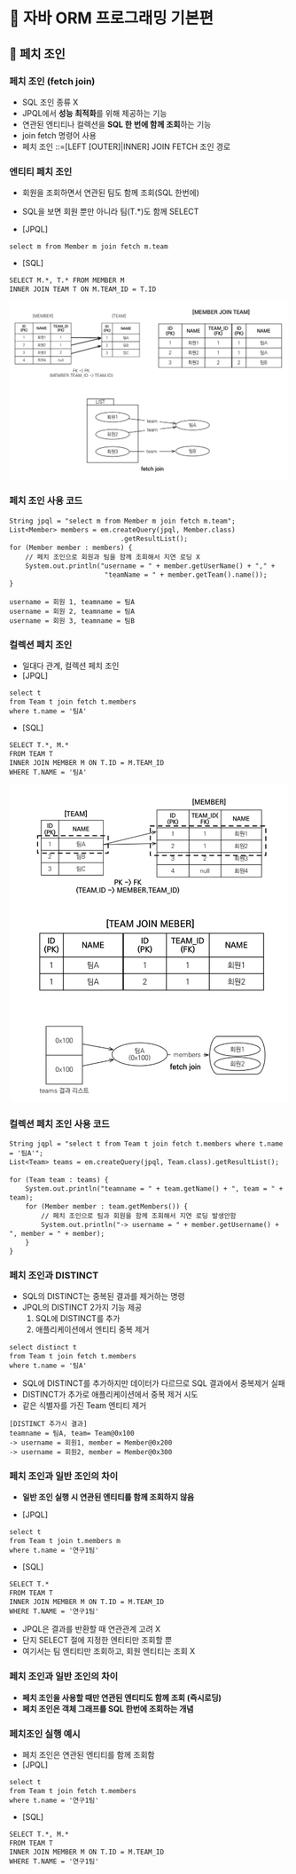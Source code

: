 # :book: 자바 ORM 프로그래밍 기본편

## :pushpin: 페치 조인

### 페치 조인 (fetch join)
- SQL 조인 종류 X
- JPQL에서 **성능 최적화**를 위해 제공하는 기능
- 연관된 엔티티나 컬렉션을 **SQL 한 번에 함께 조회**하는 기능
- join fetch 명령어 사용
- 페치 조인 ::=[LEFT [OUTER]|INNER] JOIN FETCH 조인 경로


### 엔티티 페치 조인
- 회원을 조회하면서 연관된 팀도 함께 조회(SQL 한번에)
- SQL을 보면 회원 뿐만 아니라 팀(T.*)도 함께 SELECT

- [JPQL]
````
select m from Member m join fetch m.team
````

- [SQL]
```
SELECT M.*, T.* FROM MEMBER M
INNER JOIN TEAM T ON M.TEAM_ID = T.ID
```

![](image/페치조인.png)


### 페치 조인 사용 코드
````
String jpql = "select m from Member m join fetch m.team";
List<Member> members = em.createQuery(jpql, Member.class)
                            .getResultList();
for (Member member : members) {
    // 페치 조인으로 회원과 팀을 함께 조회해서 지연 로딩 X
    System.out.println("username = " + member.getUserName() + "," + 
                        "teamName = " + member.getTeam().name());
}

username = 회원 1, teamname = 팀A
username = 회원 2, teamname = 팀A
username = 회원 3, teamname = 팀B
````

### 컬렉션 페치 조인
- 일대다 관계, 컬렉션 페치 조인
- [JPQL]
```
select t
from Team t join fetch t.members
where t.name = '팀A'
```

- [SQL]
```
SELECT T.*, M.*
FROM TEAM T
INNER JOIN MEMBER M ON T.ID = M.TEAM_ID
WHERE T.NAME = '팀A'
```

![](image/컬렉션페치조인.png)


### 컬렉션 페치 조인 사용 코드
```
String jqpl = "select t from Team t join fetch t.members where t.name = '팀A'";
List<Team> teams = em.createQuery(jpql, Team.class).getResultList();

for (Team team : teams) {
    System.out.println("teamname = " + team.getName() + ", team = " + team);
    for (Member member : team.getMembers()) {
        // 페치 조인으로 팀과 회원을 함께 조회해서 지연 로딩 발생안함
        System.out.println("-> username = " + member.getUsername() + ", member = " + member);
    }
}
```

### 페치 조인과 DISTINCT
- SQL의 DISTINCT는 중복된 결과를 제거하는 명령
- JPQL의 DISTINCT 2가지 기능 제공
    1. SQL에 DISTINCT를 추가
    2. 애플리케이션에서 엔티티 중복 제거

````
select distinct t
from Team t join fetch t.members
where t.name = '팀A'
````

- SQL에 DISTINCT를 추가하지만 데이터가 다르므로 SQL 결과에서 중복제거 실패 
- DISTINCT가 추가로 애플리케이션에서 중복 제거 시도
- 같은 식별자를 가진 Team 엔티티 제거

````
[DISTINCT 추가시 결과]
teamname = 팀A, team= Team@0x100
-> username = 회원1, member = Member@0x200
-> username = 회원2, member = Member@0x300
````


### 페치 조인과 일반 조인의 차이
- **일반 조인 실행 시 연관된 엔티티를 함께 조회하지 않음**

- [JPQL]

```
select t
from Team t join t.members m
where t.name = '연구1팀'
```

- [SQL]
```
SELECT T.*
FROM TEAM T
INNER JOIN MEMBER M ON T.ID = M.TEAM_ID
WHERE T.NAME = '연구1팀'
```
- JPQL은 결과를 반환할 때 연관관계 고려 X
- 단지 SELECT 절에 지정한 엔티티만 조회할 뿐
- 여기서는 팀 엔티티만 조회하고, 회원 엔티티는 조회 X


### 페치 조인과 일반 조인의 차이
- **페치 조인을 사용할 때만 연관된 엔티티도 함께 조회 (즉시로딩)**
- **페치 조인은 객체 그래프를 SQL 한번에 조회하는 개념**


### 페치조인 실행 예시
- 페치 조인은 연관된 엔티티를 함께 조회함
- [JPQL]
```
select t
from Team t join fetch t.members
where t.name = '연구1팀'
```

- [SQL]
```
SELECT T.*, M.*
FROM TEAM T
INNER JOIN MEMBER M ON T.ID = M.TEAM_ID
WHERE T.NAME = '연구1팀'
```